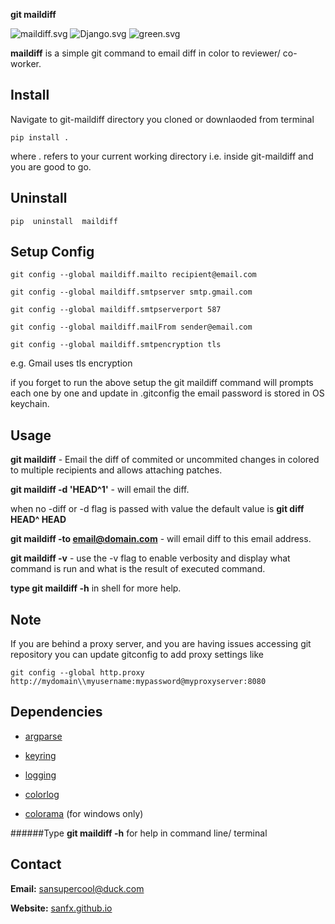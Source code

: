**git maildiff**

![maildiff.svg](https://img.shields.io/badge/pypi-3.7.0-green.svg?style=flat-square)
![Django.svg](https://img.shields.io/pypi/l/Django.svg)
![green.svg](https://img.shields.io/badge/issues-0_Open-green.svg?style=flat-square)

**maildiff** is a simple git command to email diff in color to reviewer/ co-worker.

Install
-------

Navigate to git-maildiff directory you cloned or downlaoded from terminal 

	pip install .

where . refers to your current working directory i.e. inside git-maildiff
and you are good to go.

Uninstall
---------

	pip  uninstall  maildiff

Setup Config
------------

	git config --global maildiff.mailto recipient@email.com	

	git config --global maildiff.smtpserver smtp.gmail.com	

	git config --global maildiff.smtpserverport 587	

	git config --global maildiff.mailFrom sender@email.com	

	git config --global maildiff.smtpencryption tls

e.g. Gmail uses tls encryption

if you forget to run the above setup the git maildiff command will prompts each 
one by one and update in .gitconfig the email password is stored in OS keychain.

Usage
-----

**git maildiff** - Email the diff of commited or uncommited changes in colored to multiple recipients and allows attaching patches.

**git maildiff -d 'HEAD^1'** - will email the diff.

when no -diff or -d flag is passed with value the default value is **git diff HEAD^ HEAD**

**git maildiff -to email@domain.com** - will email diff to this email address.

**git maildiff -v** - use the -v flag to enable verbosity and display what command is run and what is the result of executed command.

**type git maildiff -h** in shell for more help.

Note
----

If you are behind a proxy server, and you are having issues accessing git repository you can update gitconfig to add
proxy settings like 

	git config --global http.proxy http://mydomain\\myusername:mypassword@myproxyserver:8080

Dependencies
------------

- [argparse](https://docs.python.org/2.7/library/argparse.html)

- [keyring](https://pypi.python.org/pypi/keyring)

- [logging](https://docs.python.org/2/library/logging.html)

- [colorlog](https://pypi.python.org/pypi/colorlog/2.6.0)

- [colorama](https://pypi.python.org/pypi/colorama/0.3.3) (for windows only)


######Type **git maildiff -h** for help in command line/ terminal
 
## Contact

**Email:** <sansupercool@duck.com>

**Website:** [sanfx.github.io](https://sanfx.github.io/ "click to got to website")
